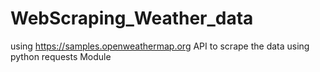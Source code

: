 # WebScraping_Weather_data
using  https://samples.openweathermap.org API   to scrape the data using python requests Module
